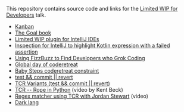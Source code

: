 This repository contains source code and links for the [Limited WIP for Developers](https://www.youtube.com/watch?v=AWbgen9x6xs) talk.

- [Kanban](https://en.wikipedia.org/wiki/Kanban)
- [The Goal book](https://en.wikipedia.org/wiki/The_Goal_%28novel%29)
- [Limited WIP plugin for IntelliJ IDEs](https://github.com/dkandalov/limited-wip)
- [Inspection for IntelliJ to highlight Kotlin expression with a failed assertion](https://github.com/dkandalov/kotlin-failed-line-inspection)
- [Using FizzBuzz to Find Developers who Grok Coding](https://imranontech.com/2007/01/24/using-fizzbuzz-to-find-developers-who-grok-coding)
- [Global day of coderetreat](https://www.coderetreat.org)
- [Baby Steps coderetreat constraint](https://blog.adrianbolboaca.ro/2013/03/taking-baby-steps)
- [test && commit || revert](https://medium.com/@kentbeck_7670/test-commit-revert-870bbd756864)
- [TCR Variants (test && commit || revert)](https://medium.com/@tdeniffel/tcr-variants-test-commit-revert-bf6bd84b17d3)
- [TCR -- Rope in Python](https://www.youtube.com/playlist?list=PLlmVY7qtgT_nhLyIbeAaUlFOWbWT5y53t) (video by Kent Beck)
- [Regex matcher using TCR with Jordan Stewart](https://www.youtube.com/watch?v=QEd2anW86YQ) (video)
- [Dark lang](https://darklang.com)
